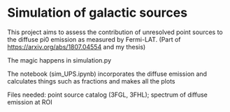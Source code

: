 # Simulation of galactic sources

This project aims to assess the contribution of unresolved point sources to the diffuse pi0 emission as measured by Fermi-LAT. (Part of https://arxiv.org/abs/1807.04554 and my thesis)

The magic happens in simulation.py

The notebook (sim_UPS.ipynb) incorporates the diffuse emission and calculates things such as fractions and makes all the plots

Files needed: point source catalog (3FGL, 3FHL); spectrum of diffuse emission at ROI
